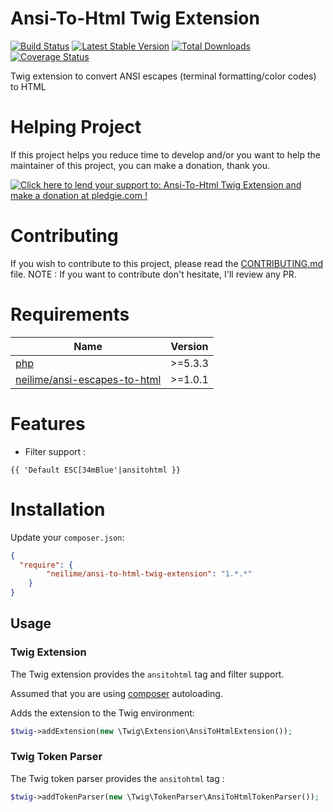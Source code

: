 # Ansi-To-Html Twig Extension

[![Build Status](https://travis-ci.org/neilime/ansi-to-html-twig-extension.svg?branch=master)](https://travis-ci.org/neilime/ansi-to-html-twig-extension)
[![Latest Stable Version](https://poser.pugx.org/neilime/ansi-to-html-twig-extension/v/stable.svg)](https://packagist.org/packages/neilime/ansi-to-html-twig-extension)
[![Total Downloads](https://poser.pugx.org/neilime/ansi-to-html-twig-extension/downloads.svg)](https://packagist.org/packages/neilime/ansi-to-html-twig-extension)
[![Coverage Status](https://coveralls.io/repos/github/neilime/ansi-to-html-twig-extension/badge.svg?branch=master)](https://coveralls.io/github/neilime/ansi-to-html-twig-extension?branch=master)

Twig extension to convert ANSI escapes (terminal formatting/color codes) to HTML

# Helping Project

If this project helps you reduce time to develop and/or you want to help the maintainer of this project, you can make a donation, thank you.

<a href='https://pledgie.com/campaigns/33104'><img alt='Click here to lend your support to: Ansi-To-Html Twig Extension and make a donation at pledgie.com !' src='https://pledgie.com/campaigns/33104.png?skin_name=chrome' border='0' ></a>

# Contributing

If you wish to contribute to this project, please read the [CONTRIBUTING.md](CONTRIBUTING.md) file.
NOTE : If you want to contribute don't hesitate, I'll review any PR.

# Requirements

Name | Version
-----|--------
[php](https://secure.php.net/) | >=5.3.3
[neilime/ansi-escapes-to-html](https://github.com/neilime/ansi-escapes-to-html) | >=1.0.1

# Features

 * Filter support :
 
```Twig
{{ 'Default ESC[34mBlue'|ansitohtml }}
```

# Installation

Update your `composer.json`:

```json
{
  "require": {
        "neilime/ansi-to-html-twig-extension": "1.*.*"
    }
}
```

## Usage

### Twig Extension

The Twig extension provides the `ansitohtml` tag and filter support.

Assumed that you are using [composer](http://getcomposer.org) autoloading.

Adds the extension to the Twig environment:

```php
$twig->addExtension(new \Twig\Extension\AnsiToHtmlExtension());
```

### Twig Token Parser

The Twig token parser provides the `ansitohtml` tag :

```php
$twig->addTokenParser(new \Twig\TokenParser\AnsiToHtmlTokenParser());
```

